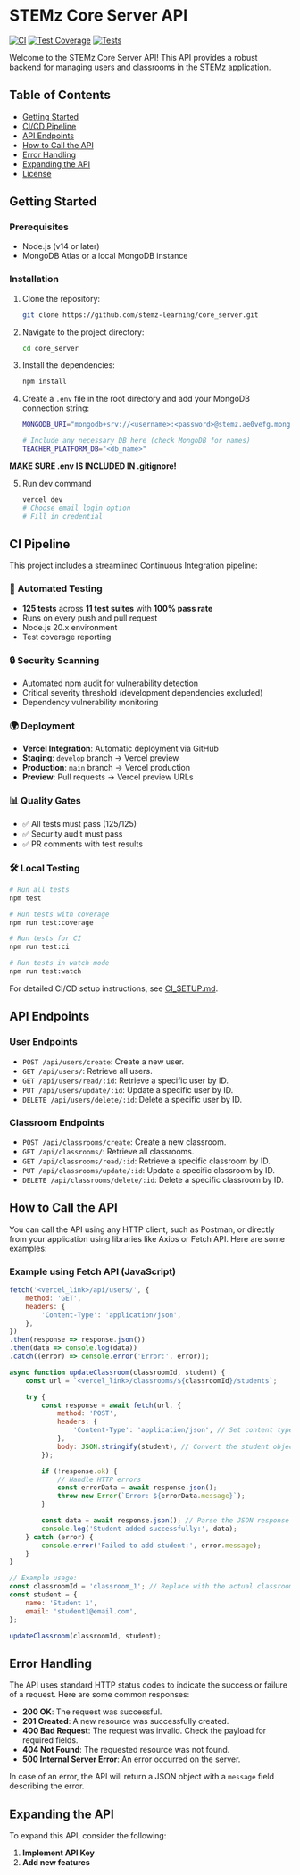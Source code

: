 
# STEMz Core Server API

[![CI](https://github.com/stemz-learning/core_server/workflows/CI/badge.svg)](https://github.com/xiangyshi/)
[![Test Coverage](https://img.shields.io/badge/coverage-40%25-orange)](https://github.com/xiangyshi/)
[![Tests](https://img.shields.io/badge/tests-125%20passing-brightgreen)](https://github.com/xiangyshi/)

Welcome to the STEMz Core Server API! This API provides a robust backend for managing users and classrooms in the STEMz application. 

## Table of Contents

- [Getting Started](#getting-started)
- [CI/CD Pipeline](#cicd-pipeline)
- [API Endpoints](#api-endpoints)
- [How to Call the API](#how-to-call-the-api)
- [Error Handling](#error-handling)
- [Expanding the API](#expanding-the-api)
- [License](#license)

## Getting Started

### Prerequisites

- Node.js (v14 or later)
- MongoDB Atlas or a local MongoDB instance

### Installation

1. Clone the repository:

   ```bash
   git clone https://github.com/stemz-learning/core_server.git
   ```

2. Navigate to the project directory:

   ```bash
   cd core_server
   ```

3. Install the dependencies:

   ```bash
   npm install
   ```

4. Create a `.env` file in the root directory and add your MongoDB connection string:

   ```bash
   MONGODB_URI="mongodb+srv://<username>:<password>@stemz.ae0vefg.mongodb.net/"

   # Include any necessary DB here (check MongoDB for names)
   TEACHER_PLATFORM_DB="<db_name>"
   ```
  **MAKE SURE .env IS INCLUDED IN .gitignore!**

5. Run dev command
    ```bash
    vercel dev
    # Choose email login option
    # Fill in credential
    ```

## CI Pipeline

This project includes a streamlined Continuous Integration pipeline:

### 🚀 **Automated Testing**
- **125 tests** across **11 test suites** with **100% pass rate**
- Runs on every push and pull request
- Node.js 20.x environment
- Test coverage reporting

### 🔒 **Security Scanning**
- Automated npm audit for vulnerability detection
- Critical severity threshold (development dependencies excluded)
- Dependency vulnerability monitoring

### 🌍 **Deployment**
- **Vercel Integration**: Automatic deployment via GitHub
- **Staging**: `develop` branch → Vercel preview
- **Production**: `main` branch → Vercel production
- **Preview**: Pull requests → Vercel preview URLs

### 📊 **Quality Gates**
- ✅ All tests must pass (125/125)
- ✅ Security audit must pass
- ✅ PR comments with test results

### 🛠️ **Local Testing**
```bash
# Run all tests
npm test

# Run tests with coverage
npm run test:coverage

# Run tests for CI
npm run test:ci

# Run tests in watch mode
npm run test:watch
```

For detailed CI/CD setup instructions, see [CI_SETUP.md](./CI_SETUP.md).

## API Endpoints

### User Endpoints

- `POST /api/users/create`: Create a new user.
- `GET /api/users/`: Retrieve all users.
- `GET /api/users/read/:id`: Retrieve a specific user by ID.
- `PUT /api/users/update/:id`: Update a specific user by ID.
- `DELETE /api/users/delete/:id`: Delete a specific user by ID.

### Classroom Endpoints

- `POST /api/classrooms/create`: Create a new classroom.
- `GET /api/classrooms/`: Retrieve all classrooms.
- `GET /api/classrooms/read/:id`: Retrieve a specific classroom by ID.
- `PUT /api/classrooms/update/:id`: Update a specific classroom by ID.
- `DELETE /api/classrooms/delete/:id`: Delete a specific classroom by ID.

## How to Call the API

You can call the API using any HTTP client, such as Postman, or directly from your application using libraries like Axios or Fetch API. Here are some examples:

### Example using Fetch API (JavaScript)

```javascript
fetch('<vercel_link>/api/users/', {
    method: 'GET',
    headers: {
        'Content-Type': 'application/json',
    },
})
.then(response => response.json())
.then(data => console.log(data))
.catch((error) => console.error('Error:', error));
```

```javascript
async function updateClassroom(classroomId, student) {
    const url = `<vercel_link>/classrooms/${classroomId}/students`;

    try {
        const response = await fetch(url, {
            method: 'POST',
            headers: {
                'Content-Type': 'application/json', // Set content type to JSON
            },
            body: JSON.stringify(student), // Convert the student object to JSON
        });

        if (!response.ok) {
            // Handle HTTP errors
            const errorData = await response.json();
            throw new Error(`Error: ${errorData.message}`);
        }

        const data = await response.json(); // Parse the JSON response
        console.log('Student added successfully:', data);
    } catch (error) {
        console.error('Failed to add student:', error.message);
    }
}

// Example usage:
const classroomId = 'classroom_1'; // Replace with the actual classroom ID
const student = {
    name: 'Student 1',
    email: 'student1@email.com',
};

updateClassroom(classroomId, student);

```

## Error Handling

The API uses standard HTTP status codes to indicate the success or failure of a request. Here are some common responses:

- **200 OK**: The request was successful.
- **201 Created**: A new resource was successfully created.
- **400 Bad Request**: The request was invalid. Check the payload for required fields.
- **404 Not Found**: The requested resource was not found.
- **500 Internal Server Error**: An error occurred on the server.

In case of an error, the API will return a JSON object with a `message` field describing the error.

## Expanding the API

To expand this API, consider the following:

1. **Implement API Key**
2. **Add new features**